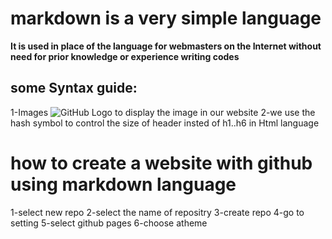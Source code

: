 # markdown is a very simple language
**It is used in place of the language for webmasters on the Internet
without  need for prior knowledge or experience writing codes**

## some Syntax guide:
1-Images
![GitHub Logo](/images/logo.png)
to display the image in our website
 2-we use the hash symbol to control the size of header
insted of h1..h6 in Html language

# how to create a website with github using markdown language
1-select new repo
2-select the name of repositry
3-create repo
4-go to setting
5-select github pages
6-choose atheme
